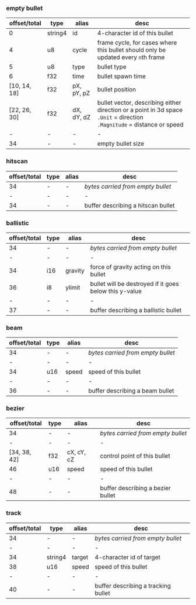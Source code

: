 ### empty bullet
|offset/total|type|alias|desc|
|-|-|-|-|
|0|string4|id|4-character id of this bullet|
|4|u8|cycle|frame cycle, for cases where this bullet should only be updated every `n`th frame|
|5|u8|type|bullet type|
|6|f32|time|bullet spawn time|
|[10, 14, 18]|f32|pX, pY, pZ|bullet position|
|[22, 26, 30]|f32|dX, dY, dZ|bullet vector, describing either direction or a point in 3d space<br>`.Unit` = direction<br>`.Magnitude` = distance or speed|
|-|-|-|-|
|34|-|-|empty bullet size|

### hitscan
|offset/total|type|alias|desc|
|-|-|-|-|
|34|-|-|*bytes carried from empty bullet*|
|-|-|-|-|
|34|-|-|buffer describing a hitscan bullet|

### ballistic
|offset/total|type|alias|desc|
|-|-|-|-|
|34|-|-|*bytes carried from empty bullet*|
|-|-|-|-|
|34|i16|gravity|force of gravity acting on this bullet|
|36|i8|ylimit|bullet will be destroyed if it goes below this y-value|
|-|-|-|-|
|37|-|-|buffer describing a ballistic bullet|

### beam
|offset/total|type|alias|desc|
|-|-|-|-|
|34|-|-|*bytes carried from empty bullet*|
|-|-|-|-|
|34|u16|speed|speed of this bullet|
|-|-|-|-|
|36|-|-|buffer describing a beam bullet|

### bezier
|offset/total|type|alias|desc|
|-|-|-|-|
|34|-|-|*bytes carried from empty bullet*|
|-|-|-|-|
|[34, 38, 42]|f32|cX, cY, cZ|control point of this bullet|
|46|u16|speed|speed of this bullet|
|-|-|-|-|
|48|-|-|buffer describing a bezier bullet|

### track
|offset/total|type|alias|desc|
|-|-|-|-|
|34|-|-|*bytes carried from empty bullet*|
|-|-|-|-|
|34|string4|target|4-character id of target|
|38|u16|speed|speed of this bullet|
|-|-|-|-|
|40|-|-|buffer describing a tracking bullet|